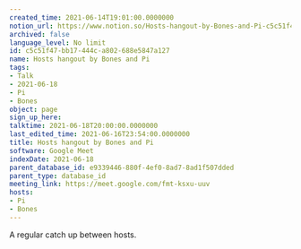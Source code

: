 ```yaml
---
created_time: 2021-06-14T19:01:00.0000000
notion_url: https://www.notion.so/Hosts-hangout-by-Bones-and-Pi-c5c51f47bb17444ca802688e5847a127
archived: false
language_level: No limit
id: c5c51f47-bb17-444c-a802-688e5847a127
name: Hosts hangout by Bones and Pi
tags:
- Talk
- 2021-06-18
- Pi
- Bones
object: page
sign_up_here: 
talktime: 2021-06-18T20:00:00.0000000
last_edited_time: 2021-06-16T23:54:00.0000000
title: Hosts hangout by Bones and Pi
software: Google Meet
indexDate: 2021-06-18
parent_database_id: e9339446-880f-4ef0-8ad7-8ad1f507dded
parent_type: database_id
meeting_link: https://meet.google.com/fmt-ksxu-uuv
hosts:
- Pi
- Bones
---
```


A regular catch up between hosts.


